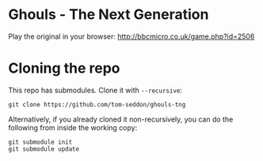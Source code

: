 # Ghouls - The Next Generation

Play the original in your browser: http://bbcmicro.co.uk/game.php?id=2506

# Cloning the repo

This repo has submodules. Clone it with `--recursive`:

    git clone https://github.com/tom-seddon/ghouls-tng
	
Alternatively, if you already cloned it non-recursively, you can do
the following from inside the working copy:

    git submodule init
	git submodule update
